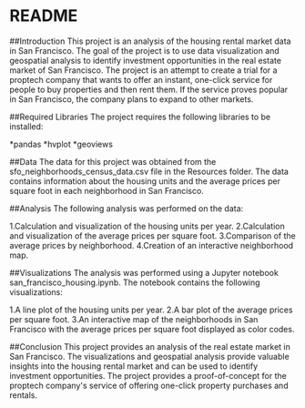 # README
##Introduction
This project is an analysis of the housing rental market data in San Francisco. The goal of the project is to use data visualization and geospatial analysis to identify investment opportunities in the real estate market of San Francisco. The project is an attempt to create a trial for a proptech company that wants to offer an instant, one-click service for people to buy properties and then rent them. If the service proves popular in San Francisco, the company plans to expand to other markets.

##Required Libraries
The project requires the following libraries to be installed:

*pandas
*hvplot
*geoviews

##Data
The data for this project was obtained from the sfo_neighborhoods_census_data.csv file in the Resources folder. The data contains information about the housing units and the average prices per square foot in each neighborhood in San Francisco.

##Analysis
The following analysis was performed on the data:

1.Calculation and visualization of the housing units per year.
2.Calculation and visualization of the average prices per square foot.
3.Comparison of the average prices by neighborhood.
4.Creation of an interactive neighborhood map.

##Visualizations
The analysis was performed using a Jupyter notebook san_francisco_housing.ipynb. The notebook contains the following visualizations:

1.A line plot of the housing units per year.
2.A bar plot of the average prices per square foot.
3.An interactive map of the neighborhoods in San Francisco with the average prices per square foot displayed as color codes.

##Conclusion
This project provides an analysis of the real estate market in San Francisco. The visualizations and geospatial analysis provide valuable insights into the housing rental market and can be used to identify investment opportunities. The project provides a proof-of-concept for the proptech company's service of offering one-click property purchases and rentals.
